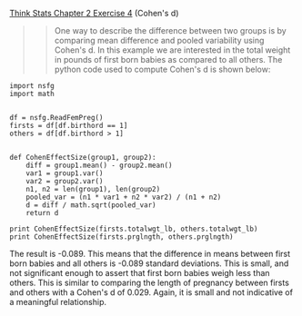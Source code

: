 [Think Stats Chapter 2 Exercise 4](http://greenteapress.com/thinkstats2/html/thinkstats2003.html#toc24) (Cohen's d)

>> One way to describe the difference between two groups is by comparing mean difference and pooled variability using Cohen's d. In this example we are interested in the total weight in pounds of first born babies as compared to all others. The python code used to compute Cohen's d is shown below:
```
import nsfg
import math


df = nsfg.ReadFemPreg()
firsts = df[df.birthord == 1]
others = df[df.birthord > 1]


def CohenEffectSize(group1, group2):
    diff = group1.mean() - group2.mean()
    var1 = group1.var()
    var2 = group2.var()
    n1, n2 = len(group1), len(group2)
    pooled_var = (n1 * var1 + n2 * var2) / (n1 + n2)
    d = diff / math.sqrt(pooled_var)
    return d

print CohenEffectSize(firsts.totalwgt_lb, others.totalwgt_lb)
print CohenEffectSize(firsts.prglngth, others.prglngth)
```
The result is -0.089. This means that the difference in means between first born babies and all others is -0.089 standard deviations. This is small, and not significant enough to assert that first born babies weigh less than others. This is similar to comparing the length of pregnancy between firsts and others with a Cohen's d of 0.029. Again, it is small and not indicative of a meaningful relationship.
